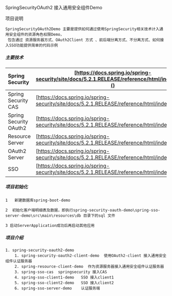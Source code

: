 SpringSecurityOAuth2  接入通用安全组件Demo

项目说明

```
SpringSecurityOAuth2Demo 主要是提供如何通过使用SpringSecurity相关技术计入通用安全组件的资源角色权限Demo，
 包含通过 资源服务器方式、OAuth2Client 方式 、前后端分离方式、不分离方式、如何接入SSO功能提供简单的代码示例
```

##### 主要技术

| Spring Security        | [https://docs.spring.io/spring-security/site/docs/5.2.1.RELEASE/reference/html/index.html]() |
| :--------------------- | ------------------------------------------------------------ |
| Spring Security  CAS   | [https://docs.spring.io/spring-security/site/docs/5.2.1.RELEASE/reference/html/index.html]() |
| Spring Security OAuth2 | [https://docs.spring.io/spring-security/site/docs/5.2.1.RELEASE/reference/html/index.html]() |
| Resource Server        | [https://docs.spring.io/spring-security/site/docs/5.2.1.RELEASE/reference/html/index.html]() |
| OAuth2  Server         | [https://docs.spring.io/spring-security/site/docs/5.2.1.RELEASE/reference/html/index.html]() |
| SSO                    | [https://docs.spring.io/spring-security/site/docs/5.2.1.RELEASE/reference/html/index.html]() |







##### 项目初始化

```
1   新建数据库spring-boot-demo

2  初始化客户端明细表及数据，即执行spring-security-oauth-demo\spring-sso-server-demo\src\main\resources\db 目录下的sql 文件

3 启动ServerApplication成功后再启动其他应用
```



##### 项目介绍

```zh
1. spring-security-oauth2-demo
    1. spring-security-oauth2-client-demo  使用OAuth2-client 接入通用安全组件认证服务器
    2. spring-resource-client-demo  作为资源服务器接入通用安全组件认证服务器
    3. spring-sso-cas  springsecurity 接入CAS
    4. spring-sso-client1-demo   SSO 接入client1
    5. spring-sso-client2-demo   SSO 接入client2
    6. spring-sso-server-demo    认证服务端
```

